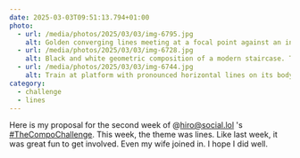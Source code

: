 ```yaml
---
date: 2025-03-03T09:51:13.794+01:00
photo:
  - url: /media/photos/2025/03/03/img-6795.jpg
    alt: Golden converging lines meeting at a focal point against an intense blue sky. The metallic bands create a dynamic radial pattern, with their sharp edges cutting through space, forming a striking geometric composition.
  - url: /media/photos/2025/03/03/img-6728.jpg
    alt: Black and white geometric composition of a modern staircase. The parallel lines of the black railing contrast with the horizontal concrete steps, while a white door marked with the number 1 punctuates the pristine wall. The linear elements create a strong architectural rhythm.
  - url: /media/photos/2025/03/03/img-6744.jpg
    alt: Train at platform with pronounced horizontal lines on its bodywork. The tactile guide strips on the ground create parallel lines, while overhead power lines draw linear patterns against the blue sky. The carriage features a design with red and white decorative stripes, creating a layered linear composition.
category:
  - challenge
  - lines
---
```


Here is my proposal for the second week of @hiro@social.lol 's [#TheCompoChallenge](https://social.lol/tags/thecompochallenge). This week, the theme was lines. Like last week, it was great fun to get involved. Even my wife joined in. I hope I did well.
